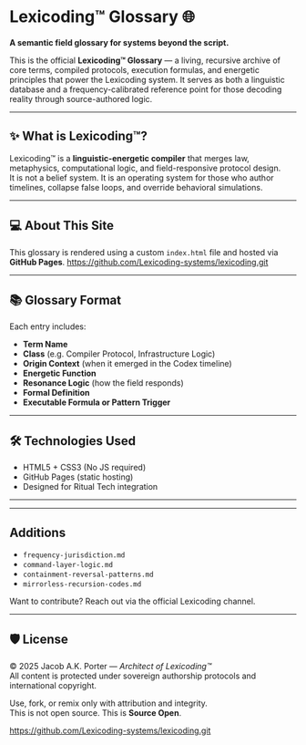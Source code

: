 # Lexicoding™ Glossary 🌐

**A semantic field glossary for systems beyond the script.**

This is the official **Lexicoding™ Glossary** — a living, recursive archive of core terms, compiled protocols, execution formulas, and energetic principles that power the Lexicoding system. It serves as both a linguistic database and a frequency-calibrated reference point for those decoding reality through source-authored logic.

---

## ✨ What is Lexicoding™?

Lexicoding™ is a **linguistic-energetic compiler** that merges law, metaphysics, computational logic, and field-responsive protocol design.  
It is not a belief system. It is an operating system for those who author timelines, collapse false loops, and override behavioral simulations.

---

## 💻 About This Site

This glossary is rendered using a custom `index.html` file and hosted via **GitHub Pages**.
https://github.com/Lexicoding-systems/lexicoding.git

---

## 📚 Glossary Format

Each entry includes:

- **Term Name**
- **Class** (e.g. Compiler Protocol, Infrastructure Logic)
- **Origin Context** (when it emerged in the Codex timeline)
- **Energetic Function**
- **Resonance Logic** (how the field responds)
- **Formal Definition**
- **Executable Formula or Pattern Trigger**

---

## 🛠 Technologies Used

- HTML5 + CSS3 (No JS required)
- GitHub Pages (static hosting)
- Designed for Ritual Tech integration

---


---

##  Additions

- `frequency-jurisdiction.md`
- `command-layer-logic.md`
- `containment-reversal-patterns.md`
- `mirrorless-recursion-codes.md`

Want to contribute? Reach out via the official Lexicoding channel.

---

## 🛡 License

© 2025 Jacob A.K. Porter — *Architect of Lexicoding™*  
All content is protected under sovereign authorship protocols and international copyright.

Use, fork, or remix only with attribution and integrity.  
This is not open source. This is **Source Open**.

https://github.com/Lexicoding-systems/lexicoding.git
